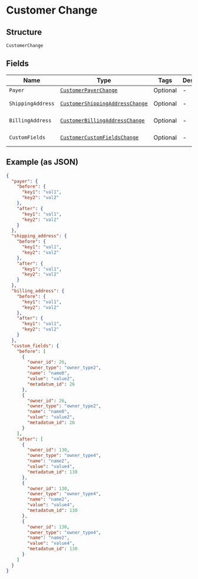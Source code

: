 
# Customer Change

## Structure

`CustomerChange`

## Fields

| Name | Type | Tags | Description | Getter | Setter |
|  --- | --- | --- | --- | --- | --- |
| `Payer` | [`CustomerPayerChange`](../../doc/models/customer-payer-change.md) | Optional | - | CustomerPayerChange getPayer() | setPayer(CustomerPayerChange payer) |
| `ShippingAddress` | [`CustomerShippingAddressChange`](../../doc/models/customer-shipping-address-change.md) | Optional | - | CustomerShippingAddressChange getShippingAddress() | setShippingAddress(CustomerShippingAddressChange shippingAddress) |
| `BillingAddress` | [`CustomerBillingAddressChange`](../../doc/models/customer-billing-address-change.md) | Optional | - | CustomerBillingAddressChange getBillingAddress() | setBillingAddress(CustomerBillingAddressChange billingAddress) |
| `CustomFields` | [`CustomerCustomFieldsChange`](../../doc/models/customer-custom-fields-change.md) | Optional | - | CustomerCustomFieldsChange getCustomFields() | setCustomFields(CustomerCustomFieldsChange customFields) |

## Example (as JSON)

```json
{
  "payer": {
    "before": {
      "key1": "val1",
      "key2": "val2"
    },
    "after": {
      "key1": "val1",
      "key2": "val2"
    }
  },
  "shipping_address": {
    "before": {
      "key1": "val1",
      "key2": "val2"
    },
    "after": {
      "key1": "val1",
      "key2": "val2"
    }
  },
  "billing_address": {
    "before": {
      "key1": "val1",
      "key2": "val2"
    },
    "after": {
      "key1": "val1",
      "key2": "val2"
    }
  },
  "custom_fields": {
    "before": [
      {
        "owner_id": 26,
        "owner_type": "owner_type2",
        "name": "name0",
        "value": "value2",
        "metadatum_id": 26
      },
      {
        "owner_id": 26,
        "owner_type": "owner_type2",
        "name": "name0",
        "value": "value2",
        "metadatum_id": 26
      }
    ],
    "after": [
      {
        "owner_id": 130,
        "owner_type": "owner_type4",
        "name": "name2",
        "value": "value4",
        "metadatum_id": 130
      },
      {
        "owner_id": 130,
        "owner_type": "owner_type4",
        "name": "name2",
        "value": "value4",
        "metadatum_id": 130
      },
      {
        "owner_id": 130,
        "owner_type": "owner_type4",
        "name": "name2",
        "value": "value4",
        "metadatum_id": 130
      }
    ]
  }
}
```

